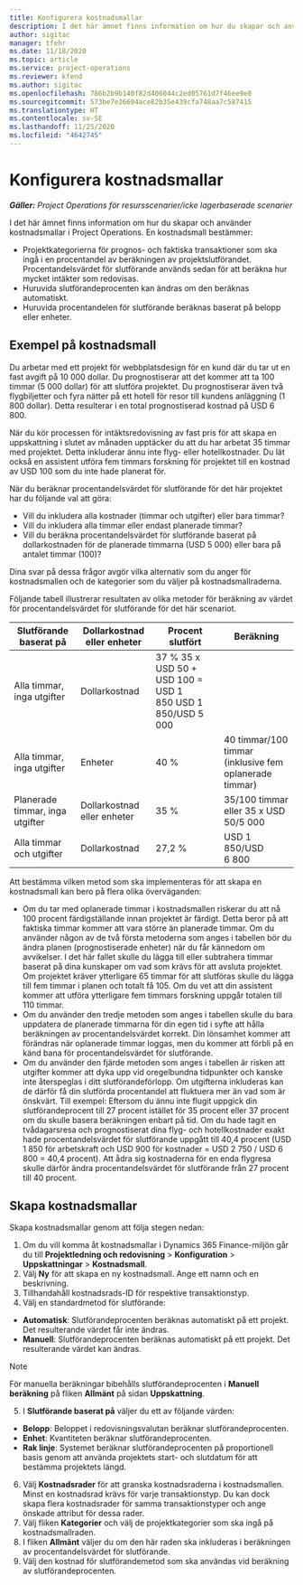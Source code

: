 ```yaml
---
title: Konfigurera kostnadsmallar
description: I det här ämnet finns information om hur du skapar och använder kostnadsmallar i Project Operations.
author: sigitac
manager: tfehr
ms.date: 11/18/2020
ms.topic: article
ms.service: project-operations
ms.reviewer: kfend
ms.author: sigitac
ms.openlocfilehash: 786b2b9b140f82d406044c2ed05761d7f46ee9e0
ms.sourcegitcommit: 573be7e36604ace82b35e439cfa748aa7c587415
ms.translationtype: HT
ms.contentlocale: sv-SE
ms.lasthandoff: 11/25/2020
ms.locfileid: "4642745"
---
```

# <a name="set-up-cost-templates"></a>Konfigurera kostnadsmallar

_**Gäller:** Project Operations för resursscenarier/icke lagerbaserade scenarier_


I det här ämnet finns information om hur du skapar och använder kostnadsmallar i Project Operations. En kostnadsmall bestämmer:

- Projektkategorierna för prognos- och faktiska transaktioner som ska ingå i en procentandel av beräkningen av projektslutförandet. Procentandelsvärdet för slutförande används sedan för att beräkna hur mycket intäkter som redovisas.
- Huruvida slutförandeprocenten kan ändras om den beräknas automatiskt.
- Huruvida procentandelen för slutförande beräknas baserat på belopp eller enheter.

## <a name="cost-template-example"></a>Exempel på kostnadsmall

Du arbetar med ett projekt för webbplatsdesign för en kund där du tar ut en fast avgift på 10 000 dollar. Du prognostiserar att det kommer att ta 100 timmar (5 000 dollar) för att slutföra projektet. Du prognostiserar även två flygbiljetter och fyra nätter på ett hotell för resor till kundens anläggning (1 800 dollar). Detta resulterar i en total prognostiserad kostnad på USD 6 800.

När du kör processen för intäktsredovisning av fast pris för att skapa en uppskattning i slutet av månaden upptäcker du att du har arbetat 35 timmar med projektet. Detta inkluderar ännu inte flyg- eller hotellkostnader. Du lät också en assistent utföra fem timmars forskning för projektet till en kostnad av USD 100 som du inte hade planerat för.

När du beräknar procentandelsvärdet för slutförande för det här projektet har du följande val att göra:

- Vill du inkludera alla kostnader (timmar och utgifter) eller bara timmar?
- Vill du inkludera alla timmar eller endast planerade timmar?
- Vill du beräkna procentandelsvärdet för slutförande baserat på dollarkostnaden för de planerade timmarna (USD 5 000) eller bara på antalet timmar (100)?

Dina svar på dessa frågor avgör vilka alternativ som du anger för kostnadsmallen och de kategorier som du väljer på kostnadsmallraderna.

Följande tabell illustrerar resultaten av olika metoder för beräkning av värdet för procentandelsvärdet för slutförande för det här scenariot.

| Slutförande baserat på | Dollarkostnad eller enheter | Procent slutfört | Beräkning |
| --- | --- | --- | --- |
| Alla timmar, inga utgifter | Dollarkostnad | 37 % 35 x USD 50 + USD 100 = USD 1 850 USD 1 850/USD 5 000 |
| Alla timmar, inga utgifter | Enheter | 40 % | 40 timmar/100 timmar (inklusive fem oplanerade timmar) |
| Planerade timmar, inga utgifter | Dollarkostnad eller enheter | 35 % | 35/100 timmar eller 35 x USD 50/5 000 |
| Alla timmar och utgifter | Dollarkostnad | 27,2 % | USD 1 850/USD 6 800 |

Att bestämma vilken metod som ska implementeras för att skapa en kostnadsmall kan bero på flera olika överväganden:

- Om du tar med oplanerade timmar i kostnadsmallen riskerar du att nå 100 procent färdigställande innan projektet är färdigt. Detta beror på att faktiska timmar kommer att vara större än planerade timmar. Om du använder någon av de två första metoderna som anges i tabellen bör du ändra planen (prognostiserade enheter) när du får kännedom om avvikelser. I det här fallet skulle du lägga till eller subtrahera timmar baserat på dina kunskaper om vad som krävs för att avsluta projektet. Om projektet kräver ytterligare 65 timmar för att slutföras skulle du lägga till fem timmar i planen och totalt få 105. Om du vet att din assistent kommer att utföra ytterligare fem timmars forskning uppgår totalen till 110 timmar.
- Om du använder den tredje metoden som anges i tabellen skulle du bara uppdatera de planerade timmarna för din egen tid i syfte att hålla beräkningen av procentandelsvärdet korrekt. Din lönsamhet kommer att förändras när oplanerade timmar loggas, men du kommer att förbli på en känd bana för procentandelsvärdet för slutförande.
- Om du använder den fjärde metoden som anges i tabellen är risken att utgifter kommer att dyka upp vid oregelbundna tidpunkter och kanske inte återspeglas i ditt slutförandeförlopp. Om utgifterna inkluderas kan de därför få din slutförda procentandel att fluktuera mer än vad som är önskvärt. Till exempel: Eftersom du ännu inte flugit uppgick din slutförandeprocent till 27 procent istället för 35 procent eller 37 procent om du skulle basera beräkningen enbart på tid. Om du hade tagit en tvådagarsresa och prognostiserat dina flyg- och hotellkostnader exakt hade procentandelsvärdet för slutförande uppgått till 40,4 procent (USD 1 850 för arbetskraft och USD 900 för kostnader = USD 2 750 / USD 6 800 = 40,4 procent). Att ådra sig kostnaderna för en enda flygresa skulle därför ändra procentandelsvärdet för slutförande från 27 procent till 40 procent.

## <a name="create-cost-templates"></a>Skapa kostnadsmallar
Skapa kostnadsmallar genom att följa stegen nedan:

1. Om du vill komma åt kostnadsmallar i Dynamics 365 Finance-miljön går du till **Projektledning och redovisning** > **Konfiguration** > **Uppskattningar** > **Kostnadsmall**.
2. Välj **Ny** för att skapa en ny kostnadsmall. Ange ett namn och en beskrivning.
3. Tillhandahåll kostnadsrads-ID för respektive transaktionstyp.
4. Välj en standardmetod för slutförande:

  - **Automatisk**: Slutförandeprocenten beräknas automatiskt på ett projekt. Det resulterande värdet får inte ändras.
  - **Manuell**: Slutförandeprocenten beräknas automatiskt på ett projekt. Det resulterande värdet kan ändras.

  > [!NOTE]
  > För manuella beräkningar bibehålls slutförandeprocenten i **Manuell beräkning** på fliken **Allmänt** på sidan **Uppskattning**.

5. I **Slutförande baserat på** väljer du ett av följande värden:

  - **Belopp**: Beloppet i redovisningsvalutan beräknar slutförandeprocenten.
  - **Enhet**: Kvantiteten beräknar slutförandeprocenten.
  - **Rak linje**: Systemet beräknar slutförandeprocenten på proportionell basis genom att använda projektets start- och slutdatum för att bestämma projektets längd.

6. Välj **Kostnadsrader** för att granska kostnadsraderna i kostnadsmallen. Minst en kostnadsrad krävs för varje transaktionstyp. Du kan dock skapa flera kostnadsrader för samma transaktionstyper och ange önskade attribut för dessa rader.
7. Välj fliken **Kategorier** och välj de projektkategorier som ska ingå på kostnadsmallraden.
8. I fliken **Allmänt** väljer du om den här raden ska inkluderas i beräkningen av procentandelsvärdet för slutförande.
9. Välj den kostnad för slutförandemetod som ska användas vid beräkning av slutförandeprocenten.
